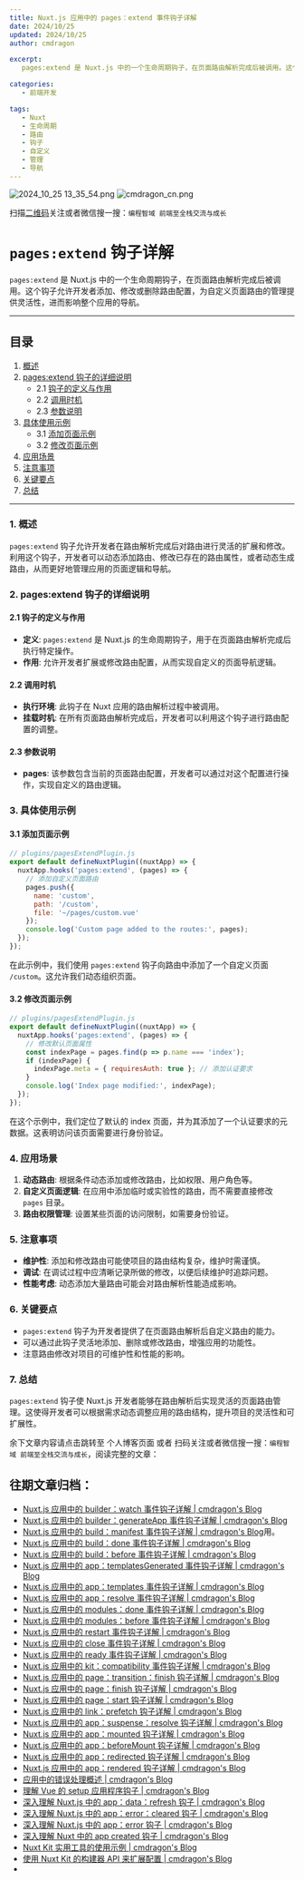 ```yaml
---
title: Nuxt.js 应用中的 pages：extend 事件钩子详解
date: 2024/10/25
updated: 2024/10/25
author: cmdragon

excerpt:
   pages:extend 是 Nuxt.js 中的一个生命周期钩子，在页面路由解析完成后被调用。这个钩子允许开发者添加、修改或删除路由配置，为自定义页面路由的管理提供灵活性，进而影响整个应用的导航。

categories:
   - 前端开发

tags:
   - Nuxt
   - 生命周期
   - 路由
   - 钩子
   - 自定义
   - 管理
   - 导航
---
```


<img src="https://static.amd794.com/blog/images/2024_10_25 13_35_54.png@blog" title="2024_10_25 13_35_54.png" alt="2024_10_25 13_35_54.png"/>


<img src="https://api2.cmdragon.cn/upload/cmder/20250304_012821924.jpg" title="cmdragon_cn.png" alt="cmdragon_cn.png"/>


扫描[二维码](https://api2.cmdragon.cn/upload/cmder/20250304_012821924.jpg)关注或者微信搜一搜：`编程智域 前端至全栈交流与成长`

# `pages:extend` 钩子详解

`pages:extend` 是 Nuxt.js 中的一个生命周期钩子，在页面路由解析完成后被调用。这个钩子允许开发者添加、修改或删除路由配置，为自定义页面路由的管理提供灵活性，进而影响整个应用的导航。

---

## 目录

1. [概述](#1-概述)
2. [pages:extend 钩子的详细说明](#2-pagesextend-钩子的详细说明)
   - 2.1 [钩子的定义与作用](#21-钩子的定义与作用)
   - 2.2 [调用时机](#22-调用时机)
   - 2.3 [参数说明](#23-参数说明)
3. [具体使用示例](#3-具体使用示例)
   - 3.1 [添加页面示例](#31-添加页面示例)
   - 3.2 [修改页面示例](#32-修改页面示例)
4. [应用场景](#4-应用场景)
5. [注意事项](#5-注意事项)
6. [关键要点](#6-关键要点)
7. [总结](#7-总结)

---

### 1. 概述

`pages:extend` 钩子允许开发者在路由解析完成后对路由进行灵活的扩展和修改。利用这个钩子，开发者可以动态添加路由、修改已存在的路由属性，或者动态生成路由，从而更好地管理应用的页面逻辑和导航。

### 2. pages:extend 钩子的详细说明

#### 2.1 钩子的定义与作用

- **定义**: `pages:extend` 是 Nuxt.js 的生命周期钩子，用于在页面路由解析完成后执行特定操作。
- **作用**: 允许开发者扩展或修改路由配置，从而实现自定义的页面导航逻辑。

#### 2.2 调用时机

- **执行环境**: 此钩子在 Nuxt 应用的路由解析过程中被调用。
- **挂载时机**: 在所有页面路由解析完成后，开发者可以利用这个钩子进行路由配置的调整。

#### 2.3 参数说明

- **pages**: 该参数包含当前的页面路由配置，开发者可以通过对这个配置进行操作，实现自定义的路由逻辑。

### 3. 具体使用示例

#### 3.1 添加页面示例

```javascript
// plugins/pagesExtendPlugin.js
export default defineNuxtPlugin((nuxtApp) => {
  nuxtApp.hooks('pages:extend', (pages) => {
    // 添加自定义页面路由
    pages.push({
      name: 'custom',
      path: '/custom',
      file: '~/pages/custom.vue'
    });
    console.log('Custom page added to the routes:', pages);
  });
});
```

在此示例中，我们使用 `pages:extend` 钩子向路由中添加了一个自定义页面 `/custom`。这允许我们动态组织页面。

#### 3.2 修改页面示例

```javascript
// plugins/pagesExtendPlugin.js
export default defineNuxtPlugin((nuxtApp) => {
  nuxtApp.hooks('pages:extend', (pages) => {
    // 修改默认页面属性
    const indexPage = pages.find(p => p.name === 'index');
    if (indexPage) {
      indexPage.meta = { requiresAuth: true }; // 添加认证要求
    }
    console.log('Index page modified:', indexPage);
  });
});
```

在这个示例中，我们定位了默认的 index 页面，并为其添加了一个认证要求的元数据。这表明访问该页面需要进行身份验证。

### 4. 应用场景

1. **动态路由**: 根据条件动态添加或修改路由，比如权限、用户角色等。
2. **自定义页面逻辑**: 在应用中添加临时或实验性的路由，而不需要直接修改 `pages` 目录。
3. **路由权限管理**: 设置某些页面的访问限制，如需要身份验证。

### 5. 注意事项

- **维护性**: 添加和修改路由可能使项目的路由结构复杂，维护时需谨慎。
- **调试**: 在调试过程中应清晰记录所做的修改，以便后续维护时追踪问题。
- **性能考虑**: 动态添加大量路由可能会对路由解析性能造成影响。

### 6. 关键要点

- `pages:extend` 钩子为开发者提供了在页面路由解析后自定义路由的能力。
- 可以通过此钩子灵活地添加、删除或修改路由，增强应用的功能性。
- 注意路由修改对项目的可维护性和性能的影响。

### 7. 总结

`pages:extend` 钩子使 Nuxt.js 开发者能够在路由解析后实现灵活的页面路由管理。这使得开发者可以根据需求动态调整应用的路由结构，提升项目的灵活性和可扩展性。

余下文章内容请点击跳转至 个人博客页面 或者 扫码关注或者微信搜一搜：`编程智域 前端至全栈交流与成长`，阅读完整的文章：

## 往期文章归档：

- [Nuxt.js 应用中的 builder：watch 事件钩子详解 | cmdragon's Blog](https://blog.cmdragon.cn/posts/fa5b7db36d2d/)
- [Nuxt.js 应用中的 builder：generateApp 事件钩子详解 | cmdragon's Blog](https://blog.cmdragon.cn/posts/adc96aee3b3c/)
- [Nuxt.js 应用中的 build：manifest 事件钩子详解 | cmdragon's Blog](https://blog.cmdragon.cn/posts/523de9001247/)用。
- [Nuxt.js 应用中的 build：done 事件钩子详解 | cmdragon's Blog](https://blog.cmdragon.cn/posts/41dece9c782c/)
- [Nuxt.js 应用中的 build：before 事件钩子详解 | cmdragon's Blog](https://blog.cmdragon.cn/posts/eb2bd3bbfab8/)
- [Nuxt.js 应用中的 app：templatesGenerated 事件钩子详解 | cmdragon's Blog](https://blog.cmdragon.cn/posts/b76b5d553a8b/)
- [Nuxt.js 应用中的 app：templates 事件钩子详解 | cmdragon's Blog](https://blog.cmdragon.cn/posts/ace6c53275c4/)
- [Nuxt.js 应用中的 app：resolve 事件钩子详解 | cmdragon's Blog](https://blog.cmdragon.cn/posts/9ea12f07cc2a/)
- [Nuxt.js 应用中的 modules：done 事件钩子详解 | cmdragon's Blog](https://blog.cmdragon.cn/posts/397fbad66fab/)
- [Nuxt.js 应用中的 modules：before 事件钩子详解 | cmdragon's Blog](https://blog.cmdragon.cn/posts/5b5669bca701/)
- [Nuxt.js 应用中的 restart 事件钩子详解 | cmdragon's Blog](https://blog.cmdragon.cn/posts/25888bf37a0f/)
- [Nuxt.js 应用中的 close 事件钩子详解 | cmdragon's Blog](https://blog.cmdragon.cn/posts/ec1665a791a5/)
- [Nuxt.js 应用中的 ready 事件钩子详解 | cmdragon's Blog](https://blog.cmdragon.cn/posts/37d771762c8f/)
- [Nuxt.js 应用中的 kit：compatibility 事件钩子详解 | cmdragon's Blog](https://blog.cmdragon.cn/posts/52224e8e71ec/)
- [Nuxt.js 应用中的 page：transition：finish 钩子详解 | cmdragon's Blog](https://blog.cmdragon.cn/posts/80acaed2b809/)
- [Nuxt.js 应用中的 page：finish 钩子详解 | cmdragon's Blog](https://blog.cmdragon.cn/posts/2e422732f13a/)
- [Nuxt.js 应用中的 page：start 钩子详解 | cmdragon's Blog](https://blog.cmdragon.cn/posts/9876204f1a7b/)
- [Nuxt.js 应用中的 link：prefetch 钩子详解 | cmdragon's Blog](https://blog.cmdragon.cn/posts/3821d8f8b93e/)
- [Nuxt.js 应用中的 app：suspense：resolve 钩子详解 | cmdragon's Blog](https://blog.cmdragon.cn/posts/aca9f9d7692b/)
- [Nuxt.js 应用中的 app：mounted 钩子详解 | cmdragon's Blog](https://blog.cmdragon.cn/posts/a07f12bddf8c/)
- [Nuxt.js 应用中的 app：beforeMount 钩子详解 | cmdragon's Blog](https://blog.cmdragon.cn/posts/bbdca1e3d9a5/)
- [Nuxt.js 应用中的 app：redirected 钩子详解 | cmdragon's Blog](https://blog.cmdragon.cn/posts/c83b294c7a07/)
- [Nuxt.js 应用中的 app：rendered 钩子详解 | cmdragon's Blog](https://blog.cmdragon.cn/posts/26479872ffdc/)
- [应用中的错误处理概述 | cmdragon's Blog](https://blog.cmdragon.cn/posts/5c9b317a962a/)
- [理解 Vue 的 setup 应用程序钩子 | cmdragon's Blog](https://blog.cmdragon.cn/posts/405db1302a23/)
- [深入理解 Nuxt.js 中的 app：data：refresh 钩子 | cmdragon's Blog](https://blog.cmdragon.cn/posts/6f0c4f34bc45/)
- [深入理解 Nuxt.js 中的 app：error：cleared 钩子 | cmdragon's Blog](https://blog.cmdragon.cn/posts/732d62232fb8/)
- [深入理解 Nuxt.js 中的 app：error 钩子 | cmdragon's Blog](https://blog.cmdragon.cn/posts/cb83a085e7a4/)
- [深入理解 Nuxt 中的 app created 钩子 | cmdragon's Blog](https://blog.cmdragon.cn/posts/188ad06ef45a/)
- [Nuxt Kit 实用工具的使用示例 | cmdragon's Blog](https://blog.cmdragon.cn/posts/a66da411afd2/)
- [使用 Nuxt Kit 的构建器 API 来扩展配置 | cmdragon's Blog](https://blog.cmdragon.cn/posts/f6e87c3cf111/)
-

